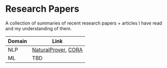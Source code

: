 # Research Papers 
A collection of summaries of recent research papers + articles I have read and my understanding of them.

|Domain|Link|
|-|-|
|NLP|[NaturalProver](https://github.com/abhika-m/researchpapers/blob/main/NaturalProver.md), [CORA](https://github.com/abhika-m/researchpapers/blob/main/CORA.md)
|ML|TBD
